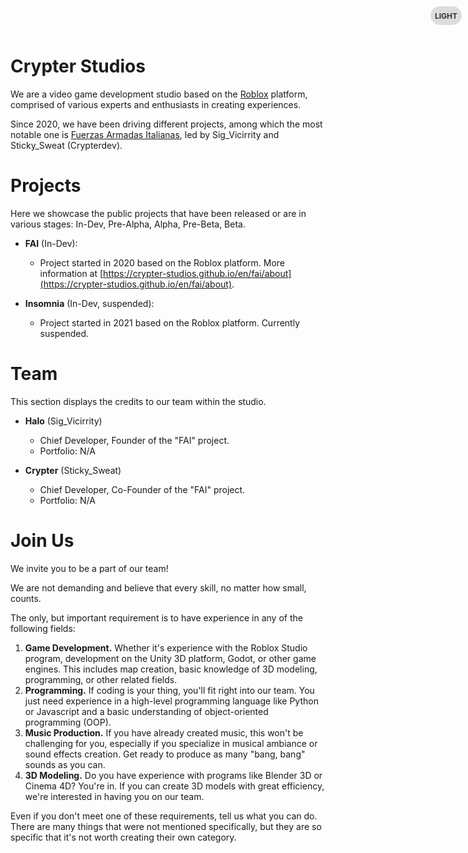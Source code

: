 # Crypter Studios
We are a video game development studio based on the [Roblox](https://www.roblox.com) platform, comprised of various experts and enthusiasts in creating experiences.

Since 2020, we have been driving different projects, among which the most notable one is [Fuerzas Armadas Italianas](https://crypter-studios.github.io/en/fai/about), led by Sig_Vicirrity and Sticky_Sweat (Crypterdev).

# Projects
Here we showcase the public projects that have been released or are in various stages: In-Dev, Pre-Alpha, Alpha, Pre-Beta, Beta.

- **FAI** (In-Dev):
    - Project started in 2020 based on the Roblox platform. More information at [https://crypter-studios.github.io/en/fai/about](https://crypter-studios.github.io/en/fai/about).

- **Insomnia** (In-Dev, suspended):
    - Project started in 2021 based on the Roblox platform. Currently suspended.

# Team
This section displays the credits to our team within the studio.

- **Halo** (Sig_Vicirrity)
    - Chief Developer, Founder of the "FAI" project.
    - Portfolio: N/A

- **Crypter** (Sticky_Sweat)
    - Chief Developer, Co-Founder of the "FAI" project.
    - Portfolio: N/A

# Join Us
We invite you to be a part of our team!

We are not demanding and believe that every skill, no matter how small, counts.

The only, but important requirement is to have experience in any of the following fields:

1. **Game Development.** Whether it's experience with the Roblox Studio program, development on the Unity 3D platform, Godot, or other game engines. This includes map creation, basic knowledge of 3D modeling, programming, or other related fields.
2. **Programming.** If coding is your thing, you'll fit right into our team. You just need experience in a high-level programming language like Python or Javascript and a basic understanding of object-oriented programming (OOP).
3. **Music Production.** If you have already created music, this won't be challenging for you, especially if you specialize in musical ambiance or sound effects creation. Get ready to produce as many "bang, bang" sounds as you can.
4. **3D Modeling.** Do you have experience with programs like Blender 3D or Cinema 4D? You're in. If you can create 3D models with great efficiency, we're interested in having you on our team.

Even if you don't meet one of these requirements, tell us what you can do. There are many things that were not mentioned specifically, but they are so specific that it's not worth creating their own category.

<!-- CSS Styles -->
<style>
  body {
    transition: background-color 0.3s, color 0.3s;
  }

  /* Toggle button styles */
  .dark-mode-toggle {
    position: fixed;
    top: 10px;
    right: 10px;
    width: 50px;
    height: 30px;
    background-color: #ddd;
    border-radius: 15px;
    cursor: pointer;
    display: flex;
    align-items: center;
    justify-content: center;
    transition: background-color 0.3s;
  }

  .dark-mode-toggle:hover {
    background-color: #bbb;
  }

  .dark-mode-toggle:active {
    background-color: #999;
  }

  .dark-mode-toggle-label {
    color: #333;
   

 font-size: 12px;
    font-weight: bold;
    text-transform: uppercase;
  }

  .dark-mode-toggle.dark {
    background-color: #333;
  }

  .dark-mode-toggle.dark .dark-mode-toggle-label {
    color: #fff;
  }

  /* Dark mode styles */
  body.dark-mode {
    background-color: #0d1117;
    color: #fff;
  }
</style>

<!-- HTML Content -->
<div class="dark-mode-toggle" onclick="toggleDarkMode()">
  <span class="dark-mode-toggle-label">Light</span>
</div>

<script>
  function toggleDarkMode() {
    const body = document.body;
    const darkModeToggle = document.querySelector('.dark-mode-toggle');

    body.classList.toggle('dark-mode');
    darkModeToggle.classList.toggle('dark');

    if (body.classList.contains('dark-mode')) {
      darkModeToggle.innerHTML = '<span class="dark-mode-toggle-label">Dark</span>';
    } else {
      darkModeToggle.innerHTML = '<span class="dark-mode-toggle-label">Light</span>';
    }
  }
</script>
